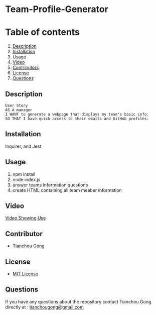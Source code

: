 # Team-Profile-Generator
# Table of contents
1. [Description](#description)
2. [Installation](#installation)
3. [Usage](#usage)
4. [Video](#video)
5. [Contributors](#contributor)
6. [License](#license)
7. [Questions](#questions)

## Description
```
User Story
AS A manager
I WANT to generate a webpage that displays my team's basic info.
SO THAT I have quick access to their emails and GitHub profiles.

```
## Installation

Inquirer, and Jest

## Usage
1. npm install
2. node index.js
3. answer teams information questions
4. create HTML containing all team meaber information

## Video

[Video Showing Use](https://drive.google.com/file/d/1DsOlkHnmtGmTrkljuZFj_6jZKzRaQwj4/view)

## Contributor

* Tianchou Gong

## License
* [MIT License](https://choosealicense.com/licenses/mit/)

## Questions
If you have any questions about the repository contact Tianchou Gong directly at : tianchougong@gmail.com